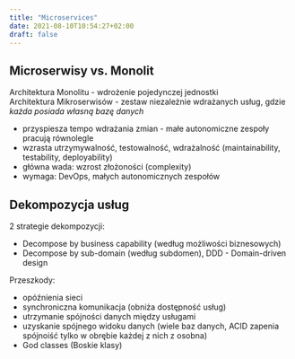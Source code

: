 ```yaml
---
title: "Microservices"
date: 2021-08-10T10:54:27+02:00
draft: false
---
```


## Microserwisy vs. Monolit

Architektura Monolitu - wdrożenie pojedynczej jednostki  
Architektura Mikroserwisów - zestaw niezależnie wdrażanych usług, gdzie *każda posiada własną bazę danych*  

* przyspiesza tempo wdrażania zmian - małe autonomiczne zespoły pracują równolegle
* wzrasta utrzymywalność, testowalność, wdrażalność (maintainability, testability, deployability)
* główna wada: wzrost złożoności (complexity)
* wymaga: DevOps, małych autonomicznych zespołów

## Dekompozycja usług

2 strategie dekompozycji:
* Decompose by business capability (według możliwości biznesowych)
* Decompose by sub-domain (według subdomen), DDD - Domain-driven design  

Przeszkody:
* opóźnienia sieci
* synchroniczna komunikacja (obniża dostępność usług)
* utrzymanie spójności danych między usługami
* uzyskanie spójnego widoku danych (wiele baz danych, ACID zapenia spójnoiść tylko w obrębie każdej z nich z osobna)
* God classes (Boskie klasy)

